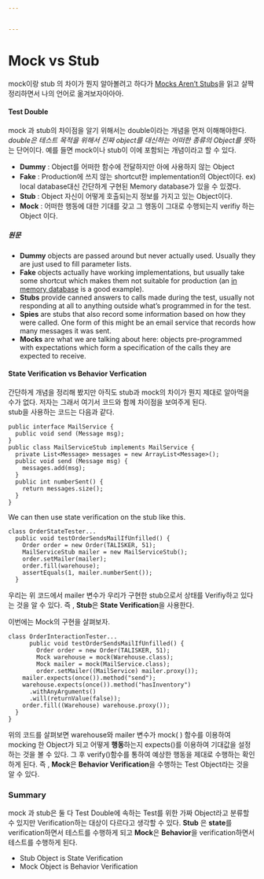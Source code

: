 ```yaml
---


---
```


<h1 id="mock-vs-stub">Mock vs Stub</h1>
<p>mock이랑 stub 의 차이가 뭔지 알아볼려고 하다가 <a href="https://blog.trello.com/2-billion-cards-with-trello-home">Mocks Aren’t Stubs</a>을 읽고 살짝 정리하면서 나의 언어로 옮겨보자아아아.</p>
<h4 id="test-double">Test Double</h4>
<p>mock 과 stub의 차이점을 알기 위해서는 double이라는 개념을 먼저 이해해야한다. <em>double은 테스트 목적을 위해서 진짜 object를 대신하는  어떠한 종류의 Object를 뜻</em>하는 단어이다.  예를 들면 mock이나 stub이 이에 포함되는 개념이라고 할 수 있다.</p>
<ul>
<li><strong>Dummy</strong> : Object를 어떠한 함수에 전달하지만 아에 사용하지 않는 Object</li>
<li><strong>Fake</strong> : Production에 쓰지 않는 shortcut한 implementation의 Object이다. ex) local database대신 간단하게 구현된 Memory database가 있을 수 있겠다.</li>
<li><strong>Stub</strong> : Object 자신이 어떻게  호출되는지 정보를 가지고 있는 Object이다.</li>
<li><strong>Mock</strong> : 어떠한 행동에 대한 기대를 갖고 그 행동이 그대로 수행되는지 verifiy 하는 Object 이다.</li>
</ul>
<h5 id="원문">원문</h5>
<ul>
<li><strong>Dummy</strong> objects are passed around but never actually used. Usually they are just used to fill parameter lists.</li>
<li><strong>Fake</strong> objects actually have working implementations, but usually take some shortcut which makes them not suitable for production (an <a href="https://martinfowler.com/bliki/InMemoryTestDatabase.html">in memory database</a> is a good example).</li>
<li><strong>Stubs</strong> provide canned answers to calls made during the test, usually not responding at all to anything outside what’s programmed in for the test.</li>
<li><strong>Spies</strong> are stubs that also record some information based on how they were called. One form of this might be an email service that records how many messages it was sent.</li>
<li><strong>Mocks</strong> are what we are talking about here: objects pre-programmed with expectations which form a specification of the calls they are expected to receive.</li>
</ul>
<h4 id="state-verification-vs-behavior-verfication">State Verification vs Behavior Verfication</h4>
<p>간단하게 개념을 정리해 봤지만 아직도 stub과  mock의 차이가 뭔지 제대로 알아먹을 수가 없다. 저자는 그래서 여기서 코드와 함께 차이점을 보여주게 된다.<br>
stub을 사용하는 코드는 다음과 같다.</p>
<pre><code>public interface MailService {
  public void send (Message msg);
}
public class MailServiceStub implements MailService {
  private List&lt;Message&gt; messages = new ArrayList&lt;Message&gt;();
  public void send (Message msg) {
    messages.add(msg);
  }
  public int numberSent() {
    return messages.size();
  }
}                                 
</code></pre>
<p>We can then use state verification on the stub like this.</p>
<pre><code>class OrderStateTester...
  public void testOrderSendsMailIfUnfilled() {
    Order order = new Order(TALISKER, 51);
    MailServiceStub mailer = new MailServiceStub();
    order.setMailer(mailer);
    order.fill(warehouse);
    assertEquals(1, mailer.numberSent());
  }
</code></pre>
<p>우리는 위 코드에서 mailer 변수가 우리가 구현한 stub으로서 상태를 Verifiy하고 있다는 것을 알 수 있다.  즉 , <strong>Stub</strong>은 <strong>State Verification</strong>을 사용한다.</p>
<p>이번에는 Mock의 구현을 살펴보자.</p>
<pre><code>class OrderInteractionTester...
	  public void testOrderSendsMailIfUnfilled() {
	    Order order = new Order(TALISKER, 51);
	    Mock warehouse = mock(Warehouse.class);
	    Mock mailer = mock(MailService.class);
	    order.setMailer((MailService) mailer.proxy());
    mailer.expects(once()).method("send");
    warehouse.expects(once()).method("hasInventory")
      .withAnyArguments()
      .will(returnValue(false));
    order.fill((Warehouse) warehouse.proxy());
  }
}
</code></pre>
<p>위의 코드를 살펴보면 warehouse와 mailer 변수가 mock( ) 함수를 이용하여 mocking 한 Object가 되고 어떻게 <strong>행동</strong>하는지 expects()를 이용하여 기대값을 설정하는 것을 볼 수 있다. 그  후 verify()함수를 통하여 예상한 행동을 제대로 수행하는 확인하게 된다. 즉 , <strong>Mock</strong>은 <strong>Behavior Verification</strong>을 수행하는 Test Object라는 것을 알 수 있다.</p>
<h3 id="summary">Summary</h3>
<p>mock 과 stub은 둘 다 Test Double에 속하는 Test를 위한 가짜 Object라고 분류할 수 있지만 Verification하는 대상이 다르다고 생각할 수 있다.  <strong>Stub</strong> 은 <strong>state</strong>를 verification하면서 테스트를 수행하게 되고  <strong>Mock</strong>은 <strong>Behavior</strong>을 verification하면서 테스트를 수행하게 된다.</p>
<ul>
<li>Stub Object is State Verification</li>
<li>Mock Object is Behavior Verification</li>
</ul>

